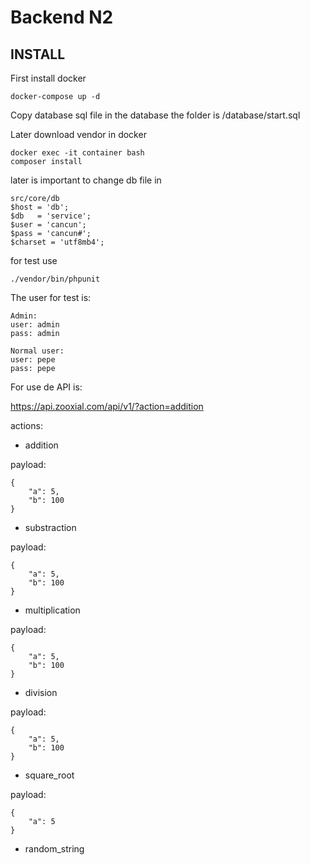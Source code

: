 # Backend N2

## INSTALL

First install docker

```
docker-compose up -d
```

Copy database sql file in the database
the folder is /database/start.sql

Later download vendor in docker 

```
docker exec -it container bash
composer install
```

later is important to change db file in 

```
src/core/db
$host = 'db';
$db   = 'service';
$user = 'cancun';
$pass = 'cancun#';
$charset = 'utf8mb4';
```


for test use

```
./vendor/bin/phpunit
```

The user for test is:

```
Admin:
user: admin
pass: admin

Normal user:
user: pepe
pass: pepe
```


For use de API is:


https://api.zooxial.com/api/v1/?action=addition

actions:

* addition

payload:

```
{
    "a": 5,
    "b": 100
}
```

* substraction

payload:

```
{
    "a": 5,
    "b": 100
}
```

* multiplication

payload:

```
{
    "a": 5,
    "b": 100
}
```

* division

payload:

```
{
    "a": 5,
    "b": 100
}
```

* square_root

payload:

```
{
    "a": 5
}
```

* random_string

